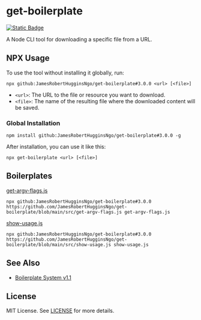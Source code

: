 # get-boilerplate

[![Static Badge](https://img.shields.io/badge/Tag-3.0.0-6cc644)](https://github.com/JamesRobertHugginsNgo/get-boilerplate/tree/3.0.0)

A Node CLI tool for downloading a specific file from a URL.

## NPX Usage

To use the tool without installing it globally, run:

```
npx github:JamesRobertHugginsNgo/get-boilerplate#3.0.0 <url> [<file>]
```

- `<url>`: The URL to the file or resource you want to download.
- `<file>`: The name of the resulting file where the downloaded content will be saved.

### Global Installation

```
npm install github:JamesRobertHugginsNgo/get-boilerplate#3.0.0 -g
```

After installation, you can use it like this:

```
npx get-boilerplate <url> [<file>]
```

## Boilerplates

[get-argv-flags.js](./src/get-argv-flags.js)

```
npx github:JamesRobertHugginsNgo/get-boilerplate#3.0.0 https://github.com/JamesRobertHugginsNgo/get-boilerplate/blob/main/src/get-argv-flags.js get-argv-flags.js
```

[show-usage.js](./src/show-usage.js)

```
npx github:JamesRobertHugginsNgo/get-boilerplate#3.0.0 https://github.com/JamesRobertHugginsNgo/get-boilerplate/blob/main/src/show-usage.js show-usage.js
```

## See Also

- [Boilerplate System v1.1](https://github.com/JamesRobertHugginsNgo/JamesRobertHugginsNgo.github.io/blob/main/doc/boilerplate-system-1.1.md)

## License

MIT License. See [LICENSE](LICENSE) for more details.
